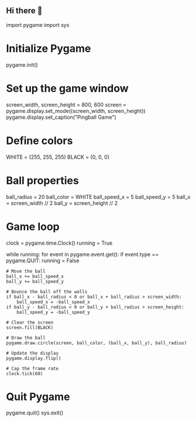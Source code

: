 ## Hi there 👋
import pygame
import sys

# Initialize Pygame
pygame.init()

# Set up the game window
screen_width, screen_height = 800, 600
screen = pygame.display.set_mode((screen_width, screen_height))
pygame.display.set_caption("Pingball Game")

# Define colors
WHITE = (255, 255, 255)
BLACK = (0, 0, 0)

# Ball properties
ball_radius = 20
ball_color = WHITE
ball_speed_x = 5
ball_speed_y = 5
ball_x = screen_width // 2
ball_y = screen_height // 2

# Game loop
clock = pygame.time.Clock()
running = True

while running:
    for event in pygame.event.get():
        if event.type == pygame.QUIT:
            running = False

    # Move the ball
    ball_x += ball_speed_x
    ball_y += ball_speed_y

    # Bounce the ball off the walls
    if ball_x - ball_radius < 0 or ball_x + ball_radius > screen_width:
        ball_speed_x = -ball_speed_x
    if ball_y - ball_radius < 0 or ball_y + ball_radius > screen_height:
        ball_speed_y = -ball_speed_y

    # Clear the screen
    screen.fill(BLACK)

    # Draw the ball
    pygame.draw.circle(screen, ball_color, (ball_x, ball_y), ball_radius)

    # Update the display
    pygame.display.flip()

    # Cap the frame rate
    clock.tick(60)

# Quit Pygame
pygame.quit()
sys.exit()
<!--
**abhishekmehra07/abhishekmehra07** is a ✨ _special_ ✨ repository because its `README.md` (this file) appears on your GitHub profile.

Here are some ideas to get you started:

- 🔭 I’m currently working on ...
- 🌱 I’m currently learning ...
- 👯 I’m looking to collaborate on ...
- 🤔 I’m looking for help with ...
- 💬 Ask me about ...
- 📫 How to reach me: ...
- 😄 Pronouns: ...
- ⚡ Fun fact: ...
-->
